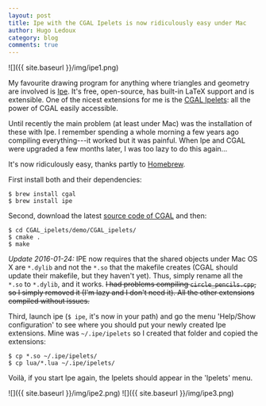 ```yaml
---
layout: post
title: Ipe with the CGAL Ipelets is now ridiculously easy under Mac
author: Hugo Ledoux
category: blog
comments: true
---
```


![]({{ site.baseurl }}/img/ipe1.png)

My favourite drawing program for anything where triangles and geometry are involved is [Ipe](http://ipe7.sourceforge.net).
It's free, open-source, has built-in LaTeX support and is extensible.
One of the nicest extensions for me is the [CGAL Ipelets](http://doc.cgal.org/latest/CGAL_ipelets/index.html): all the power of CGAL easily accessible.

Until recently the main problem (at least under Mac) was the installation of these with Ipe.
I remember spending a whole morning a few years ago compiling everything---it worked but it was painful.
When Ipe and CGAL were upgraded a few months later, I was too lazy to do this again...

It's now ridiculously easy, thanks partly to [Homebrew](http://brew.sh).

First install both and their dependencies:

    $ brew install cgal
    $ brew install ipe

Second, download the latest [source code of CGAL](http://www.cgal.org/download.html) and then:

    $ cd CGAL_ipelets/demo/CGAL_ipelets/
    $ cmake .
    $ make

*Update 2016-01-24:* IPE now requires that the shared objects under Mac OS X are `*.dylib` and not the `*.so` that the makefile creates (CGAL should update their makefile, but they haven't yet). 
Thus, simply rename all the `*.so` to `*.dylib`, and it works.
<del>I had problems compiling `circle_pencils.cpp`, so I simply removed it (I'm lazy and I don't need it). 
All the other extensions compiled without issues.</del>

Third, launch ipe (`$ ipe`, it's now in your path) and go the menu 'Help/Show configuration' to see where you should put your newly created Ipe extensions.
Mine was `~/.ipe/ipelets` so I created that folder and copied the extensions:

    $ cp *.so ~/.ipe/ipelets/
    $ cp lua/*.lua ~/.ipe/ipelets/

Voilà, if you start Ipe again, the Ipelets should appear in the 'Ipelets' menu.

![]({{ site.baseurl }}/img/ipe2.png)
![]({{ site.baseurl }}/img/ipe3.png)

